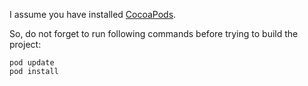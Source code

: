 
I assume you have installed [CocoaPods](https://cocoapods.org).

So, do not forget to run following commands before trying to build the project:

```
pod update
pod install
```
